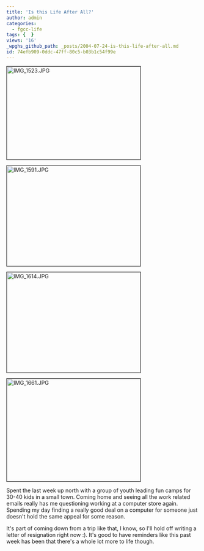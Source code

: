 ```yaml
---
title: 'Is this Life After All?'
author: admin
categories:
  - fgcc-life
tags: {  }
views: '16'
_wpghs_github_path: _posts/2004-07-24-is-this-life-after-all.md
id: 74efb909-0ddc-47ff-80c5-b03b1c54f99e
---
```

<p><img alt="IMG_1523.JPG" src="http://www.mennoboy.com/chris/archives/images/fgcc/IMG_1523.JPG" width="350" height="243" border="1" /></p>
<p><img alt="IMG_1591.JPG" src="http://www.mennoboy.com/chris/archives/images/fgcc/IMG_1591.JPG" width="350" height="262" border="1" /></p>
<p><img alt="IMG_1614.JPG" src="http://www.mennoboy.com/chris/archives/images/fgcc/IMG_1614.JPG" width="350" height="262" border="1" /></p>
<p><img alt="IMG_1661.JPG" src="http://www.mennoboy.com/chris/archives/images/fgcc/IMG_1661.JPG" width="350" height="268" border="1" /></p>
<p>Spent the last week up north with a group of youth leading fun camps for 30-40 kids in a small town.  Coming home and seeing all the work related emails really has me questioning working at a computer store again.  Spending my day finding a really good deal on a computer for someone just doesn't hold the same appeal for some reason.</p>
<p>It's part of coming down from a trip like that, I know, so I'll hold off writing a letter of resignation right now :).  It's good to have reminders like this past week has been that there's a whole lot more to life though.</p>
